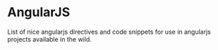 # AngularJS
List of nice angularjs directives and code snippets for use in angularjs projects available in the wild.
